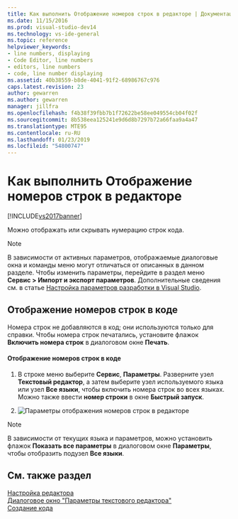 ```yaml
---
title: Как выполнить Отображение номеров строк в редакторе | Документация Майкрософт
ms.date: 11/15/2016
ms.prod: visual-studio-dev14
ms.technology: vs-ide-general
ms.topic: reference
helpviewer_keywords:
- line numbers, displaying
- Code Editor, line numbers
- editors, line numbers
- code, line number displaying
ms.assetid: 40b38559-b8de-4041-91f2-68986767c976
caps.latest.revision: 23
author: gewarren
ms.author: gewarren
manager: jillfra
ms.openlocfilehash: f4b38f39fbb7b1f72622be58ee049554cb04f02f
ms.sourcegitcommit: 8b538eea125241e9d6d8b7297b72a66faa9a4a47
ms.translationtype: MTE95
ms.contentlocale: ru-RU
ms.lasthandoff: 01/23/2019
ms.locfileid: "54800747"
---
```

# <a name="how-to-display-line-numbers-in-the-editor"></a>Как выполнить  Отображение номеров строк в редакторе
[!INCLUDE[vs2017banner](../../includes/vs2017banner.md)]

  
Можно отображать или скрывать нумерацию строк кода.  
  
> [!NOTE]
>  В зависимости от активных параметров, отображаемые диалоговые окна и команды меню могут отличаться от описанных в данном разделе. Чтобы изменить параметры, перейдите в раздел меню **Сервис > Импорт и экспорт параметров**. Дополнительные сведения см. в статье [Настройка параметров разработки в Visual Studio](http://msdn.microsoft.com/22c4debb-4e31-47a8-8f19-16f328d7dcd3).  
  
## <a name="display-line-numbers-in-code"></a>Отображение номеров строк в коде  
 Номера строк не добавляются в код; они используются только для справки. Чтобы номера строк печатались, установите флажок **Включить номера строк** в диалоговом окне **Печать**.  
  
#### <a name="to-display-line-numbers-in-code"></a>Отображение номеров строк в коде  
  
1.  В строке меню выберите **Сервис**, **Параметры**. Разверните узел **Текстовый редактор**, а затем выберите узел используемого языка или узел **Все языки**, чтобы включить номера строк во всех языках. Можно также ввести **номер строки** в окне **Быстрый запуск**.  
  
2.  ![Параметры отображения номеров строк в редакторе](../../ide/reference/media/vs-displaylinenumbers.png "VS_DisplayLineNumbers")  
  
> [!NOTE]
>  В зависимости от текущих языка и параметров, можно установить флажок **Показать все параметры** в диалоговом окне **Параметры**, чтобы отобразить подузел **Все языки**.  
  
## <a name="see-also"></a>См. также раздел  
 [Настройка редактора](../../ide/customizing-the-editor.md)   
 [Диалоговое окно "Параметры текстового редактора"](../../ide/reference/text-editor-options-dialog-box.md)   
 [Создание кода](../../ide/writing-code-in-the-code-and-text-editor.md)

